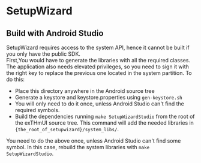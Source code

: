 SetupWizard
===========

Build with Android Studio
-------------------------
SetupWizard requires access to the system API, hence it cannot be built if you only have the public SDK.  
First,You would have to generate the libraries with all the required classes.  
The application also needs elevated privileges, so you need to sign it with the right key to replace the previous one located in the system partition. To do this:
 - Place this directory anywhere in the Android source tree
 - Generate a keystore and keystore.properties using `gen-keystore.sh`
 - You will only need to do it once, unless Android Studio can't find the required symbols.
 - Build the dependencies running `make SetupWizardStudio` from the root of the
   exTHmUI source tree. This command will add the needed libraries in
   `{the_root_of_setupwizard}/system_libs/`.

You need to do the above once, unless Android Studio can't find some symbol.
In this case, rebuild the system libraries with `make SetupWizardStudio`.

